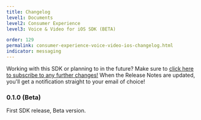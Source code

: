 ```yaml
---
title: Changelog
level1: Documents
level2: Consumer Experience
level3: Voice & Video for iOS SDK (BETA)

order: 129
permalink: consumer-experience-voice-video-ios-changelog.html
indicator: messaging
---
```

<div class="subscribe">Working with this SDK or planning to in the future? Make sure to <a href="https://visualping.io/?url=consumer-experience-voice-video-ios-changelog.html&mode=web&css=post-content" target="_blank">click here to subscribe to any further changes!</a> When the Release Notes are updated, you'll get a notification straight to your email of choice!</div>


### 0.1.0 (Beta)
First SDK release, Beta version.
